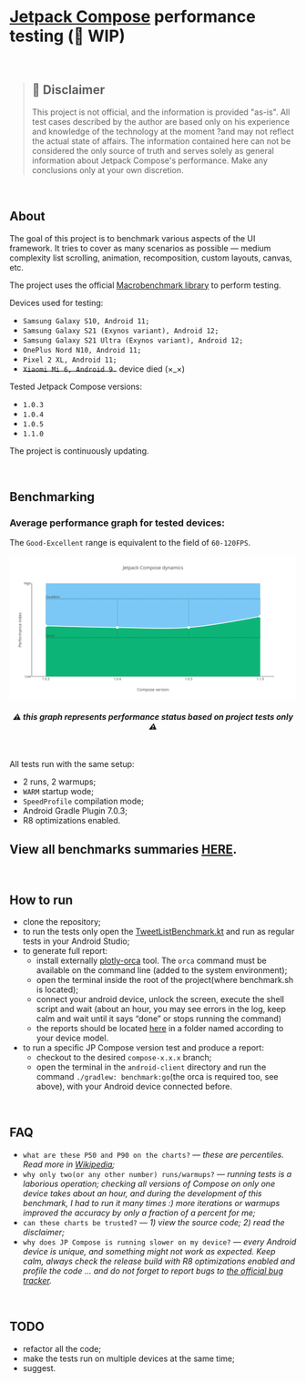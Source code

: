# [Jetpack Compose](https://developer.android.com/jetpack/compose) performance testing (🚧 WIP)

<br/>

> ## 🛑 Disclaimer 
> This project is not official, and the information is provided "as-is".
All test cases described by the author are based only on his experience and knowledge of the technology at the moment ?and may not reflect the actual state of affairs. 
The information contained here can not be considered the only source of truth and serves solely as general information about Jetpack Compose's performance.
Make any conclusions only at your own discretion.



<br/>

## About

The goal of this project is to benchmark various aspects of the UI framework.  It tries to cover as many scenarios as possible  — medium complexity list scrolling, animation, recomposition, custom layouts, canvas, etc.

The project uses the official [Macrobenchmark library](https://developer.android.com/studio/profile/macrobenchmark-intro?hl=en) to perform testing.

Devices used for testing: 
 - `Samsung Galaxy S10, Android 11; `
 - `Samsung Galaxy S21 (Exynos variant), Android 12;`
 - `Samsung Galaxy S21 Ultra (Exynos variant), Android 12;`
 - `OnePlus Nord N10, Android 11;`
 - `Pixel 2 XL, Android 11;`
 - ~~`Xiaomi Mi 6, Android 9.`~~ device died (×_×)

Tested Jetpack Compose versions: 
 - `1.0.3`
 - `1.0.4`
 - `1.0.5`
 - `1.1.0`

The project is continuously updating.

<br/>

## Benchmarking

### Average performance graph for tested devices:
The `Good-Excellent` range is equivalent to the field of `60-120FPS`.
<p align="center">
  <img src="android-client/benchmark/benchmark_reports/reports/compose_dynamics.svg">
</p>

#### <p align=center> *⚠️ this graph represents performance status based on project tests only ⚠️* </p>

<br/>

All tests run with the same setup:
 - 2 runs, 2 warmups;
 - `WARM` startup wode;
 - `SpeedProfile` compilation mode;
 - Android Gradle Plugin 7.0.3;
 - R8 optimizations enabled.

## View all benchmarks summaries [HERE](android-client/benchmark/benchmark_reports/reports).

<br/>

## How to run
 - clone the repository;
 - to run the tests only open the [TweetListBenchmark.kt](android-client/benchmark/src/main/java/com/sergey_y/benchmark/TweetListBenchmark.kt) and run as regular tests in your Android Studio;
 - to generate full report:
    - install externally [plotly-orca](https://github.com/plotly/orca) tool. The `orca` command must be available on the command line (added to the system environment);
    - open the terminal inside the root of the project(where benchmark.sh is located);
    - connect your android device, unlock the screen, execute the shell script and wait (about an hour, you may see errors in the log, keep calm and wait until it says “done” or stops running the command)
    - the reports should be located [here](android-client/benchmark/benchmark_reports/reports/) in a folder named according to your device model.
- to run a specific JP Compose version test and produce a report:
    - checkout to the desired `compose-x.x.x` branch;
    - open the terminal in the `android-client` directory and run the command `./gradlew: benchmark:go`(the orca is required too, see above), with your Android device connected before.
 
<br/> 

## FAQ
 - `what are these P50 and P90 on the charts?` — *these are percentiles. Read more in [Wikipedia](https://en.wikipedia.org/wiki/Percentile);*
 - `why only two(or any other number) runs/warmups?` — *running tests is a laborious operation; checking all versions of Compose on only one device takes about an hour, and during the development of this benchmark, I had to run it many times :) more iterations or warmups improved the accuracy by only a fraction of a percent for me;*
 - `can these charts be trusted?` — *1) view the source code; 2) read the disclaimer;*
 - `why does JP Compose is running slower on my device?` — *every Android device is unique, and something might not work as expected. Keep calm, always check the release build with R8 optimizations enabled and profile the code ... and do not forget to report bugs to [the official bug tracker](https://issuetracker.google.com/issues/new?component=612128&template=1253476).*

<br/>

## TODO
 - refactor all the code;
 - make the tests run on multiple devices at the same time;
 - suggest.